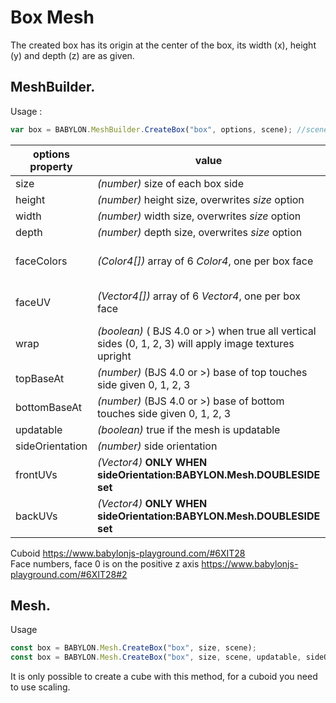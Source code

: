 # Box Mesh
The created box has its origin at the center of the box, its width (x), height (y) and depth (z) are as given.
## MeshBuilder.
Usage :
```javascript
var box = BABYLON.MeshBuilder.CreateBox("box", options, scene); //scene is optional and defaults to the current scene
```

options property|value|default value
--------|-----|------------
size|_(number)_ size of each box side|1
height|_(number)_ height size, overwrites _size_ option|size
width|_(number)_ width size, overwrites _size_ option|size
depth|_(number)_ depth size,  overwrites _size_ option|size
faceColors|_(Color4[])_ array of 6 _Color4_, one per box face|Color4(1, 1, 1, 1) for each side
faceUV|_(Vector4[])_ array of 6 _Vector4_, one per box face| UVs(0, 0, 1, 1) for each side
wrap|_(boolean)_ ( BJS 4.0 or >) when true all vertical sides (0, 1, 2, 3) will apply image textures upright | false
topBaseAt|_(number)_ (BJS 4.0 or >) base of top touches side given 0, 1, 2, 3| 1
bottomBaseAt|_(number)_ (BJS 4.0 or >) base of bottom touches side given 0, 1, 2, 3| 0
updatable|_(boolean)_ true if the mesh is updatable|false
sideOrientation|_(number)_ side orientation|DEFAULTSIDE
frontUVs|_(Vector4)_  **ONLY WHEN sideOrientation:BABYLON.Mesh.DOUBLESIDE set** | Vector4(0,0, 1,1) 
backUVs|_(Vector4)_  **ONLY WHEN sideOrientation:BABYLON.Mesh.DOUBLESIDE set** | Vector4(0,0, 1,1) 

Cuboid https://www.babylonjs-playground.com/#6XIT28   
Face numbers, face 0 is on the positive z axis https://www.babylonjs-playground.com/#6XIT28#2

## Mesh.
Usage
```javascript
const box = BABYLON.Mesh.CreateBox("box", size, scene);
const box = BABYLON.Mesh.CreateBox("box", size, scene, updatable, sideOrientation); //optional parameters after scene
```
It is only possible to create a cube with this method, for a cuboid you need to use scaling.

